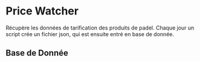# Price Watcher
Récupère les données de tarification des produits de padel.
Chaque jour un script crée un fichier json, qui est ensuite entré en base de donnée.

## Base de Donnée
